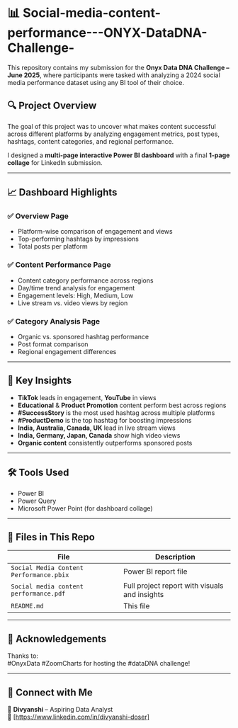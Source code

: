 # 📊 Social-media-content-performance---ONYX-DataDNA-Challenge-

This repository contains my submission for the **Onyx Data DNA Challenge – June 2025**, where participants were tasked with analyzing a 2024 social media performance dataset using any BI tool of their choice.

## 🔍 Project Overview

The goal of this project was to uncover what makes content successful across different platforms by analyzing engagement metrics, post types, hashtags, content categories, and regional performance.

I designed a **multi-page interactive Power BI dashboard** with a final **1-page collage** for LinkedIn submission.

---

## 📈 Dashboard Highlights

### ✅ Overview Page
- Platform-wise comparison of engagement and views
- Top-performing hashtags by impressions
- Total posts per platform

### ✅ Content Performance Page
- Content category performance across regions
- Day/time trend analysis for engagement
- Engagement levels: High, Medium, Low
- Live stream vs. video views by region

### ✅ Category Analysis Page
- Organic vs. sponsored hashtag performance
- Post format comparison
- Regional engagement differences

---

## 📌 Key Insights

- **TikTok** leads in engagement, **YouTube** in views  
- **Educational** & **Product Promotion** content perform best across regions  
- **#SuccessStory** is the most used hashtag across multiple platforms    
- **#ProductDemo** is the top hashtag for boosting impressions  
- **India, Australia, Canada, UK** lead in live stream views  
- **India, Germany, Japan, Canada** show high video views  
- **Organic content** consistently outperforms sponsored posts  

---

## 🛠️ Tools Used

- Power BI  
- Power Query    
- Microsoft Power Point (for dashboard collage)

---

## 📁 Files in This Repo

| File | Description |
|------|-------------|
| `Social Media Content Performance.pbix` | Power BI report file |
| `Social media content performance.pdf` | Full project report with visuals and insights |
| `README.md` | This file |

---

## 🙌 Acknowledgements

Thanks to:  
#OnyxData #ZoomCharts for hosting the #dataDNA challenge!

---

## 🔗 Connect with Me

📧 **Divyanshi** – Aspiring Data Analyst  
🔗 [https://www.linkedin.com/in/divyanshi-doser]  
